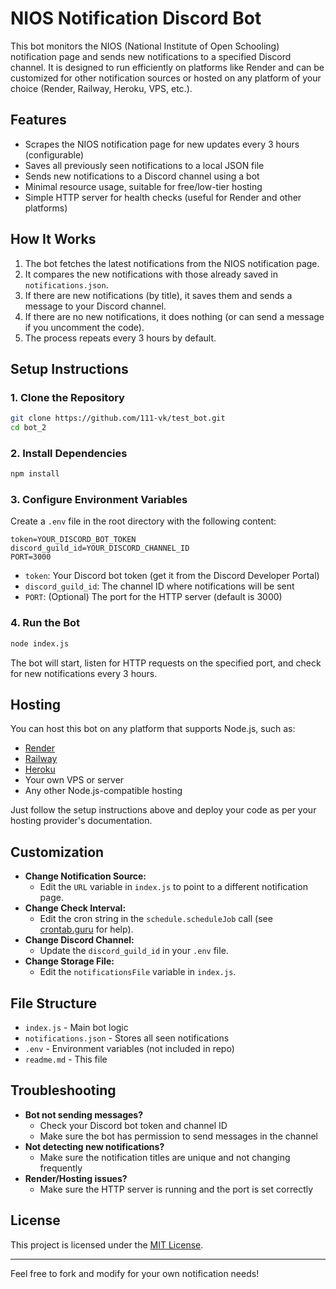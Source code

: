 # NIOS Notification Discord Bot

This bot monitors the NIOS (National Institute of Open Schooling) notification page and sends new notifications to a specified Discord channel. It is designed to run efficiently on platforms like Render and can be customized for other notification sources or hosted on any platform of your choice (Render, Railway, Heroku, VPS, etc.).

## Features
- Scrapes the NIOS notification page for new updates every 3 hours (configurable)
- Saves all previously seen notifications to a local JSON file
- Sends new notifications to a Discord channel using a bot
- Minimal resource usage, suitable for free/low-tier hosting
- Simple HTTP server for health checks (useful for Render and other platforms)

## How It Works
1. The bot fetches the latest notifications from the NIOS notification page.
2. It compares the new notifications with those already saved in `notifications.json`.
3. If there are new notifications (by title), it saves them and sends a message to your Discord channel.
4. If there are no new notifications, it does nothing (or can send a message if you uncomment the code).
5. The process repeats every 3 hours by default.

## Setup Instructions

### 1. Clone the Repository
```bash
git clone https://github.com/111-vk/test_bot.git
cd bot_2
```

### 2. Install Dependencies
```bash
npm install
```

### 3. Configure Environment Variables
Create a `.env` file in the root directory with the following content:
```
token=YOUR_DISCORD_BOT_TOKEN
discord_guild_id=YOUR_DISCORD_CHANNEL_ID
PORT=3000
```
- `token`: Your Discord bot token (get it from the Discord Developer Portal)
- `discord_guild_id`: The channel ID where notifications will be sent
- `PORT`: (Optional) The port for the HTTP server (default is 3000)

### 4. Run the Bot
```bash
node index.js
```

The bot will start, listen for HTTP requests on the specified port, and check for new notifications every 3 hours.

## Hosting
You can host this bot on any platform that supports Node.js, such as:
- [Render](https://render.com/)
- [Railway](https://railway.app/)
- [Heroku](https://heroku.com/)
- Your own VPS or server
- Any other Node.js-compatible hosting

Just follow the setup instructions above and deploy your code as per your hosting provider's documentation.

## Customization
- **Change Notification Source:**
  - Edit the `URL` variable in `index.js` to point to a different notification page.
- **Change Check Interval:**
  - Edit the cron string in the `schedule.scheduleJob` call (see [crontab.guru](https://crontab.guru/) for help).
- **Change Discord Channel:**
  - Update the `discord_guild_id` in your `.env` file.
- **Change Storage File:**
  - Edit the `notificationsFile` variable in `index.js`.

## File Structure
- `index.js` - Main bot logic
- `notifications.json` - Stores all seen notifications
- `.env` - Environment variables (not included in repo)
- `readme.md` - This file

## Troubleshooting
- **Bot not sending messages?**
  - Check your Discord bot token and channel ID
  - Make sure the bot has permission to send messages in the channel
- **Not detecting new notifications?**
  - Make sure the notification titles are unique and not changing frequently
- **Render/Hosting issues?**
  - Make sure the HTTP server is running and the port is set correctly

## License
This project is licensed under the [MIT License](LICENSE).

---

Feel free to fork and modify for your own notification needs!